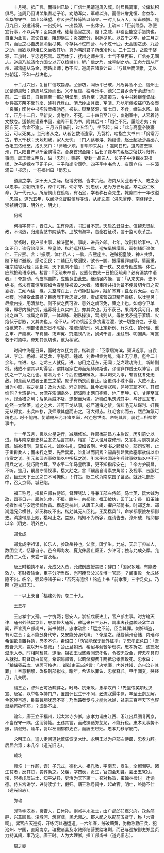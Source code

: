 <!-- { "loadSidebar": true } -->
　　十月朔。抵广信。而徽州已破；广信士民请道周入城。时居民离窜，公储私积俱尽。道周乃因讲学集耆老子弟，劝助军实，军赖以济。而信州詹兆恒、俞益华、金华郑守书、常山吕继望、东乡张受禄等皆以师来。一时几及万人，军声颇振。是月九日，分遣诸将，一出抚州，一出婺源，一出休宁。上疏曰：「臣前陛辞，称便宜行事，不以兵车；臣实愚昧，徒藉高皇之灵、陛下之威，非谓臣能空手措饷也。自臣为此言，怨谤沓至，阻卸横生；炎凉既分，肘踵尽见。以四千之卒，给三月之饷，而臣之心血皮骨消磨尽矣、今存兵不过四营、马不过十匹。无高国之鼓、九合之助，而欲以樽俎仁义坐收其功，真为韦跗君子所齿冷也」。二十三日，战败于婺源，王加封、李忠远死焉。既而休宁、抚州之师并溃，士气不堪再鼓，广信亦无固志。道周乃疏请命方国安以万众捣徽州，解广信之危，成牵制之功。王命方国从严州、郑鸿逵从马金，两路出师；悉不应。道周召诸将计曰：「与其坐而溃散，无以扫朝廷，不如一战决也」。

　　十二月六日，复自广信攻婺源。至家坊，闻乐平巳破，凡所募皆不至，信州士民请道周归；道周以成师而出，义不反顾，独与乐平、德兴二县乡勇千余鼓行而前。二十四日，自新建至一都之明堂里，清兵至；道周策马，令中书赖继谨督战。参将高万荣不受节度，遽引兵登山。清兵抄出其后，军溃。乃以所佩招征印及帝赍「良弼」印付中书陈骏音疾驰还，被执。舆至婺源，留七日，不食，继进水浆。踰年，正月十二日，至新安，复绝粒，不死。二十四日至江宁，幽别室中，从容着诗文数卷。适赖继谨寄书回，道周不复为书，附其后曰：「蹈仁不死，履险若夷；有陨自天，舍命不渝」。三月五日临刑，过东华门，坐不起；曰：「此与高皇帝陵寝近，可以死矣」。监刑者从之。从者乞数语遗家，乃裂衿，啮指血大书曰：「纲常万古，节义千秋；天地知我，家人无忧」！门人蔡春溶、赖继谨、赵士超及沙县丞六合毛玉洁继至，抱头哭曰：「师魂少须，吾辈即来矣」！遂同日死。道周首至徽州，门人陆自严以千金购得之，合身首殡金陵；后长子麑与门客赵之璧扶衬归葬。事闻，唐王赠文明伯，谥「忠烈」，赐祭；妻封一品夫人、长子子中授锦衣卫指挥、次子成锦衣卫正千户、三子和尚宝司丞、四子平中书舍人。有司立庙，一在漳浦曰「报忠」、一在福州曰「悯忠」。

　　道周之学，深于天人之际，极博穷微，皆本六经。海内从问业者千人，教之必以忠孝。立朝所指陈，深中时弊。论才守、别忠佞，足为万世龟鉴。卒之成仁致命，为一代元人。所居铜山在孤岛，有石室，学者称石斋先生。乾隆四十一年改谥「忠端」。道光五年，以闽浙总督赵慎畛等请，从祀文庙（洪恩撰传、南疆绎史、崇祯朝记事、明外史、明史）。

　　何楷

　　何楷字符子，晋江人。生有异质，书过目不忘。天启乙丑进士。值魏忠贤乱政，不谒选，归建紫芝书院读书。卫故有海埠，苦豪右征税，言于监司永革之。

　　崇祯时，授户部主事，榷浒墅关。事竣，进员外郎。七年，改刑科给事中。八年正月，流寇陷凤阳、毁皇陵，楷劾巡抚杨一鹏、巡按吴振缨罪，而刺辅臣温体仁、王应熊。言：『振缨，体仁私人；一鹏，应熊座主。逆贼犯皇陵，神人共愤，陛下辍讲避殿，感动臣民；二辅臣乃敢漫视，欲令一鹏、振缨戴罪自赎。情面重，祖宗陵寝为轻；朋比深，天下讥刺不恤』！忤旨，镌一秩。又疏专劾应熊、体仁。应熊摭疏语条辨。楷言：『臣疏未奉旨，应熊何由先一日摭臣疏词？必有漏禁中语者』！帝意动，令应熊自陈，应熊竟由此去。继请罢内操，言：「从来灾异，史不绝书，然未有震惊陵寝如今春皇陵被毁之大者。诸臣所共指为最不便最切今日之灾变者，无如内操一事。夫至尊在上，方将钟鼓怡神，黈纩塞耳；且左有太庙、右有社稷，岂堪受此震撼？臣愿陛下斥忠贤之谬，责成京营四卫精严操练，以壮皇灵；尽撤内操，用清禁地。则不赀之费可省、意外之虞可免，策之上也。如虑守卫单簿，即将内操饩赏，选募将士以实四卫，亦其次也。万不获已，果谓内兵可用，或出之四卫、或属之京营，一体训练、别队操演，驾出则从，毋使戈矛挺于萧墙、火炮伏于肘腋，又其次也」。帝不从。时帝愤廷臣多贪庸泄泄，欲一切整齐之，于是诏狱繁多，刑部诸曹郎日不暇给。楷疏请慎刑。列上定新例、行久任、酌分理、重会审、严毙狱、革羁铺、饬声冤、究造谤八议，娓娓千言，援祖制、明国典，寓匡救于将顺中。帝知其讽切也，狱为稍宽。

　　时闽中海寇日炽，而时方以抚为言。楷疏言：「臣家居海滨，颇识近事。自袁进、李忠、杨禄、郑芝龙，李魁奇、锺斌、刘香相继为乱，海上无宁息，迄今二十余年。惟进、忠、芝龙三人就抚。进、忠用之辽东，无闻；芝龙建功海上，新跻副将。诸贼不谓其以功得官，谓其起家亡命而烜赫如斯也，谬谓非作贼无以博官，则抚之一字为之化也。请着为令：今后但遇海贼发，事以剿灭为事，有言抚者死无赦。如是而从贼者无更生之望，庶乎有所畏而自止。臣更谓小贼不翦，大贼不止。当为小贼，翦之犹易；及为大贼。歼之则难。且今欲靖寇氛，非墟其窟不可。其窟维何？台湾是也。台湾在澎湖岛外，距漳泉止两日夜程，地广而腴。初，贫民至其地，规渔猎之利；后见兵威不及，遂聚而为盗。近则红毛筑城其中，与奸民互市，屹然一大聚落。墟之之术，非可干戈从事，必严通海之禁，俾红毛无从谋利、奸民无从得食，出兵四掠，我师乘其虚而击之，可大得志。红毛舍此而去，然后海氛可靖也』。时不能用。复请赐左光斗诸臣谥，召还惠世扬。帝纳其言。屡迁工科都给事中。

　　十一年五月，帝以火星逆行，减膳修省。兵部杨嗣昌方主款议，历引前史以进。楷与南京御史林兰友先后言其非。楷言「古人谓月变修刑，又言礼亏则罚见荧惑。诚欲措刑，莫如右礼。诚欲右礼，莫如省刑。今爰书之赜极矣，部司议宥，止于重辟数人；而未折之案，先后累累，谁复过而问焉？嗣昌引建武款塞事欲借以申市赏之说、引元和田兴事欲借以申招抚之说、引太平兴国连年兵败事欲借以申不可用兵之说，徒巧附会耳。至永平二年马皇后事，更不知指斥安在」？帝方护嗣昌，不听。逾月，嗣昌夺情视事。楷又劾之，言『嗣昌自请素衣角带；及视事，吉服烂然，臣恐天下士民之口不可掩也」！忤旨，贬二秩为南京国子监丞。就迁礼部郎中，召入京师，城已陷。

　　福王称号，擢楷户部右侍郎，督理钱法；寻兼工部左侍郎。马士英、阮大铖为政，国事日非，屦疏乞休，不报。踰年，南都败，福王被执，囚于江宁县，旧臣往视者惟楷与安远侯柳祚昌。楷遂走杭州，从唐王入闽，擢户部尚书。时郑芝龙、郑鸿逵兄弟横甚，郊天称疾不出，楷劾其无人臣礼。王奖楷风节，命掌都察院左都御史。鸿逵带扇上殿，楷呵止之，益怒。楷知不为所容，连请告去。漳州破，楷抑郁以卒（明史、明外史）。

　　郑允成

　　郑允成字祖谦，长乐人，参政岳孙也。父彦，国学生。允成，天启丁卯举人，数困会试，恬静自守。邑令郑尚友、夏允彝居止廉正，少许可；独与允成交厚。允成终二人任，未尝一言及私。

　　唐王时粮饷不足，允成父入赀，允成例应授美职；辞曰：「国家多难，有能者效力、有财者输金，臣子分所当然，岂可掩吾父义举博一官耶」？闽事败，允成终隐不出。临卒，强起呼诸子曰：「吾死有遗恨！铭旌止书「前孝廉」三字足矣」。乃瞑（道光旧志）。

　　－－以上录自「福建列传」卷二十九。

　　王忠孝

　　王忠孝字又孺。一字愧两；惠安人。崇祯戊辰进土，官户部主事。时方输天津、通州外储实京师，忠孝督大通桥，催运米日三万石。詷事者获盗粮及窝主以闻，严旨责户部尚书，尚书怵甚。忠孝疏言：「运之不前，臣当其罪。刺奸缉盗，有司之责；臣不能分身代守，又安能分身代缉」？帝是之。继督蓟州仓储，内珰邓希诏欲自置兵饷，忠孝不许。希诏曰：「饷官能保无额外征乎」？忠孝正色曰：「吾戴吾头来，岂以升斗易哉」！会正旦朝贺，希诏与蓟督争班次，忠孝折之，遂摭况湿米人奏。时相阿珰意，逮治。锦衣王世盛素闻忠孝名，令校无受金，俾忠孝具舆从就狱。蓟督疏白其冤。希诏贿部胥，以蓟储脚费千两抵忠孝罪致死。忠孝曰：「粮储密云库，铢两可按也」。都御史王忠道言：「忠孝廉，内外共知，奈何治非其罪」！帝意稍解，改系刑部拟戍。踰年，希诏以罪诛，忠孝释归。甲申闻变，哭经月，几失明。

　　福王立，督帅史可法疏荐之。时马、阮秉政，忠孝叹曰：「先皇帝英明过汉宣、唐宪，以举朝争持门户，置国计民生于不问，致流寇遍中原，卒至土崩瓦解。今乾坤再造，卧薪尝胆犹恐不济；乃当路者专与才能为冰炭，祖宗三百年天下岂容鼠辈再破坏耶」？坚卧不出。

　　踰年，唐王立于福州，起太常寺少卿。忠孝力请由江西、浙江出兵图复两京，不当保守一隅，坐而待毙。王韪其言，而政操诸郑芝龙，不能行也。忠孝见事势不振，请假归。踰年，复以左副都御史召，而唐王巳败。忠孝乃移家厦门。

　　永明王立，遣人走间道达疏陈恢复大计。永明王以为户部左侍郎，忠孝力辞。后居台湾；未几卒（道光旧志）。

　　赖垓

　　赖垓（一作颜，误）子元式，德化人。祖孔教，字南吾，贡生，全椒训导。诸生贫者，反其贽，丧葬助之。父燫，字四表，贡生，官四会知县。尝出五冤狱。垓，崇祯戊辰进土、知平湖县，吏治为天下第一。召对称旨，擢翰林检讨，迁谕德。侍东宫讲学，进侍读学士，假归。唐王称号闽中，起故官。明亡，终隐不仕（道光旧志）。

　　郑瑄

　　郑瑄字汉奉，侯官人，日休孙。崇祯辛未进士，由户部郎知嘉兴府。政务简静，兴革顺民。浚城河、筑官塘，民尤赖之。郡人祀之以配前五贤守，称「六贤祠」。累官应天巡抚，开练河以通运道。十六年春，贼破蕲黄，伪檄称勤王兵，犯池州、宁国，直窥南京。瑄檄诸县及水陆师结营要路堵剿，而己与巡按御史郑昆贞力持其间，事乃定。唐王时。人为大理卿，擢工部尚书（道光旧志）。

　　周之夔

